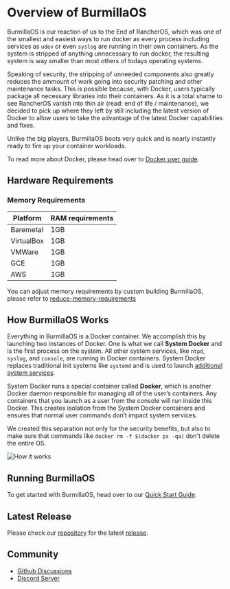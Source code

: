 # Overview of BurmillaOS

BurmillaOS is our reaction of us to the End of RancherOS, which was one of the smallest and easiest ways to run docker as every process including services as `udev` or even `syslog` are running in their own containers. As the system is stripped of anything unnecessary to run docker, the resulting system is way smaller than most others of todays operating systems.

Speaking of security, the stripping of unneeded components also greatly reduces the ammount of work going into security patching and other maintenance tasks. This is possible because, with Docker, users typically package all necessary libraries into their containers. As it is a total shame to see RancherOS vanish into thin air (read: end of life / maintenance), we decided to pick up where they left by still including the latest version of Docker to allow users to take the advantage of the latest Docker capabilities and fixes.

Unlike the big players, BurmillaOS boots very quick and is nearly instantly ready to fire up your container workloads.

To read more about Docker, please head over to [Docker user guide](https://docs.docker.com/config/daemon/).

## Hardware Requirements

### Memory Requirements

Platform   | RAM requirements
--------   | ------------------------
Baremetal  | 1GB
VirtualBox | 1GB
VMWare     | 1GB
GCE        | 1GB
AWS        | 1GB

You can adjust memory requirements by custom building BurmillaOS, please refer to [reduce-memory-requirements](/docs/installation/custom-builds/custom-burmillaos-iso#reduce-memory-requirements)

## How BurmillaOS Works

Everything in BurmillaOS is a Docker container. We accomplish this by launching two instances of Docker. One is what we call **System Docker** and is the first process on the system. All other system services, like `ntpd`, `syslog`, and `console`, are running in Docker containers. System Docker replaces traditional init systems like `systemd` and is used to launch [additional system services](/docs/system-services/).

System Docker runs a special container called **Docker**, which is another Docker daemon responsible for managing all of the user’s containers. Any containers that you launch as a user from the console will run inside this Docker. This creates isolation from the System Docker containers and ensures that normal user commands don’t impact system services.

 We created this separation not only for the security benefits, but also to make sure that commands like `docker rm -f $(docker ps -qa)` don't delete the entire OS.

![How it works](https://raw.githubusercontent.com/burmilla/burmilla.github.io/master/static/images/howitworks.png)

## Running BurmillaOS

To get started with BurmillaOS, head over to our [Quick Start Guide](/docs/quick-start-guide).

## Latest Release

Please check our [repository](https://github.com/burmilla/os/releases) for the latest [release](https://github.com/burmilla/os/releases).

## Community

* [Github Discussions](https://github.com/burmilla/os/discussions)
* [Discord Server](https://discord.com/invite/AR6daurAAk)
